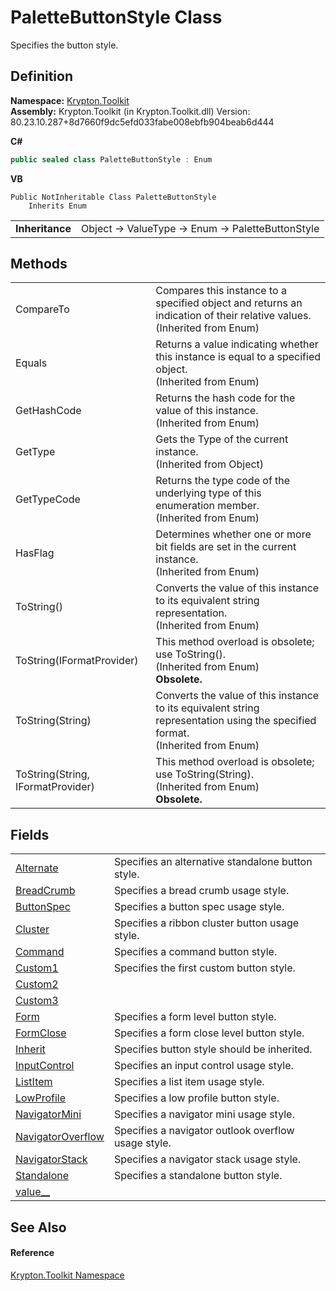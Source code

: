 # PaletteButtonStyle Class


Specifies the button style.



## Definition
**Namespace:** <a href="79d2eac2-21f4-54ff-7552-b20c33c30600.md">Krypton.Toolkit</a>  
**Assembly:** Krypton.Toolkit (in Krypton.Toolkit.dll) Version: 80.23.10.287+8d7660f9dc5efd033fabe008ebfb904beab6d444

**C#**
``` C#
public sealed class PaletteButtonStyle : Enum
```
**VB**
``` VB
Public NotInheritable Class PaletteButtonStyle
	Inherits Enum
```

<table><tr><td><strong>Inheritance</strong></td><td>Object  →  ValueType  →  Enum  →  PaletteButtonStyle</td></tr>
</table>



## Methods
<table>
<tr>
<td>CompareTo</td>
<td>Compares this instance to a specified object and returns an indication of their relative values.<br />(Inherited from Enum)</td></tr>
<tr>
<td>Equals</td>
<td>Returns a value indicating whether this instance is equal to a specified object.<br />(Inherited from Enum)</td></tr>
<tr>
<td>GetHashCode</td>
<td>Returns the hash code for the value of this instance.<br />(Inherited from Enum)</td></tr>
<tr>
<td>GetType</td>
<td>Gets the Type of the current instance.<br />(Inherited from Object)</td></tr>
<tr>
<td>GetTypeCode</td>
<td>Returns the type code of the underlying type of this enumeration member.<br />(Inherited from Enum)</td></tr>
<tr>
<td>HasFlag</td>
<td>Determines whether one or more bit fields are set in the current instance.<br />(Inherited from Enum)</td></tr>
<tr>
<td>ToString()</td>
<td>Converts the value of this instance to its equivalent string representation.<br />(Inherited from Enum)</td></tr>
<tr>
<td>ToString(IFormatProvider)</td>
<td>This method overload is obsolete; use ToString().<br />(Inherited from Enum)<br /><strong>Obsolete.</strong></td></tr>
<tr>
<td>ToString(String)</td>
<td>Converts the value of this instance to its equivalent string representation using the specified format.<br />(Inherited from Enum)</td></tr>
<tr>
<td>ToString(String, IFormatProvider)</td>
<td>This method overload is obsolete; use ToString(String).<br />(Inherited from Enum)<br /><strong>Obsolete.</strong></td></tr>
</table>

## Fields
<table>
<tr>
<td><a href="93cc01de-f75d-b05b-ab8f-aa7890f62064.md">Alternate</a></td>
<td>Specifies an alternative standalone button style.</td></tr>
<tr>
<td><a href="13a06c34-e00c-645d-6e15-c801c37ad0d6.md">BreadCrumb</a></td>
<td>Specifies a bread crumb usage style.</td></tr>
<tr>
<td><a href="6552aafc-3d6c-ab34-61cd-a7afdec86d08.md">ButtonSpec</a></td>
<td>Specifies a button spec usage style.</td></tr>
<tr>
<td><a href="99fe2dcf-061b-704f-9a6a-29f043d5f267.md">Cluster</a></td>
<td>Specifies a ribbon cluster button usage style.</td></tr>
<tr>
<td><a href="c46c6f9d-371b-822d-6bdf-ddcab271bf05.md">Command</a></td>
<td>Specifies a command button style.</td></tr>
<tr>
<td><a href="b23689bb-1cb4-cefd-6668-eb6ee858e0a8.md">Custom1</a></td>
<td>Specifies the first custom button style.</td></tr>
<tr>
<td><a href="1485ca88-fe0c-ca95-40d9-39b271177d34.md">Custom2</a></td>
<td> </td></tr>
<tr>
<td><a href="1da3c62b-bae8-56b9-4db9-12cde0839d85.md">Custom3</a></td>
<td> </td></tr>
<tr>
<td><a href="d1eca55b-1fd7-9a94-033f-fe1322565603.md">Form</a></td>
<td>Specifies a form level button style.</td></tr>
<tr>
<td><a href="fe889600-0ab2-4967-4a44-83737a885487.md">FormClose</a></td>
<td>Specifies a form close level button style.</td></tr>
<tr>
<td><a href="5b799908-4956-5d30-2866-8586eb540a68.md">Inherit</a></td>
<td>Specifies button style should be inherited.</td></tr>
<tr>
<td><a href="6e446d5a-59e9-7182-7b30-be26f94eb751.md">InputControl</a></td>
<td>Specifies an input control usage style.</td></tr>
<tr>
<td><a href="da09a589-3123-6033-d8d8-d99c6c70bb82.md">ListItem</a></td>
<td>Specifies a list item usage style.</td></tr>
<tr>
<td><a href="76b00540-3443-f20e-6eff-ed6532646ccb.md">LowProfile</a></td>
<td>Specifies a low profile button style.</td></tr>
<tr>
<td><a href="9dcc682f-724c-5606-c223-b53a13180f4f.md">NavigatorMini</a></td>
<td>Specifies a navigator mini usage style.</td></tr>
<tr>
<td><a href="a95b132f-ef2b-1d78-9ff4-45f4fb8f75e3.md">NavigatorOverflow</a></td>
<td>Specifies a navigator outlook overflow usage style.</td></tr>
<tr>
<td><a href="3beeff26-988c-7f02-01fd-9cfd9452f1a1.md">NavigatorStack</a></td>
<td>Specifies a navigator stack usage style.</td></tr>
<tr>
<td><a href="1dc6f528-52ec-26b7-b4c8-3250193bb3b5.md">Standalone</a></td>
<td>Specifies a standalone button style.</td></tr>
<tr>
<td><a href="3417f76d-44b0-017f-3894-d22ebabf172c.md">value__</a></td>
<td> </td></tr>
</table>

## See Also


#### Reference
<a href="79d2eac2-21f4-54ff-7552-b20c33c30600.md">Krypton.Toolkit Namespace</a>  
